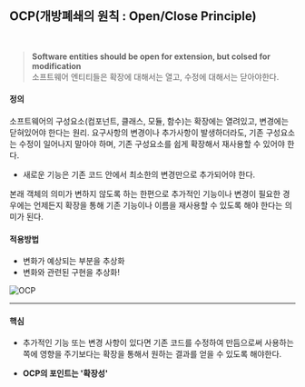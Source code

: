## OCP(개방폐쇄의 원칙 : Open/Close Principle)
<br/>

> **Software entities should be open for extension, but colsed for modification**  
> 소프트웨어 엔티티들은 확장에 대해서는 열고, 수정에 대해서는 닫아야한다.  

#### 정의

소프트웨어의 구성요소(컴포넌트, 클래스, 모듈, 함수)는 확장에는 열려있고, 변경에는 닫혀있어야 한다는 원리.
요구사항의 변경이나 추가사항이 발생하더라도, 기존 구성요소는 수정이 일어나지 말아야 하며, 기존 구성요소를 쉽게 확장해서 재사용할 수 있어야 한다.

- 새로운 기능은 기존 코드 안에서 최소한의 변경만으로 추가되어야 한다.

본래 객체의 의미가 변하지 않도록 하는 한편으로 추가적인 기능이나 변경이 필요한 경우에는 언제든지 확장을 통해 기존 기능이나 이름을 재사용할 수 있도록 해야 한다는 의미가 된다.

#### 적용방법
- 변화가 예상되는 부분을 추상화
- 변화와 관련된 구현을 추상화!

![OCP](http://i.imgur.com/gxcCbRl.png)

***

#### 핵심
- 추가적인 기능 또는 변경 사항이 있다면 기존 코드를 수정하여 만듬으로써 사용하는 쪽에 영향을 주기보다는 확장을 통해서 원하는 결과를 얻을 수 있도록 해야한다.

- **OCP의 포인트는 '확장성'**
